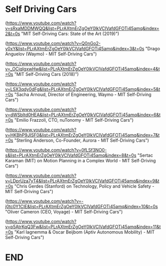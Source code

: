 # Self Driving Cars
(https://www.youtube.com/watch?v=sRxaMDDMWQQ&list=PLrAXtmErZgOeY0lkVCIVafdGFOTi45amq&index=2&t=0s "MIT Self-Driving Cars: State of the Art (2019)")
(https://www.youtube.com/watch?v=Q0nGo2-y0xY&list=PLrAXtmErZgOeY0lkVCIVafdGFOTi45amq&index=3&t=0s "Drago Anguelov (Waymo) - MIT Self-Driving Cars")
(https://www.youtube.com/watch?v=_OCjqIgxwHw&list=PLrAXtmErZgOeY0lkVCIVafdGFOTi45amq&index=4&t=0s "MIT Self-Driving Cars (2018)")
(https://www.youtube.com/watch?v=LSX3qdy0dFg&list=PLrAXtmErZgOeY0lkVCIVafdGFOTi45amq&index=5&t=0s "Sacha Arnoud, Director of Engineering, Waymo - MIT Self-Driving Cars")
(https://www.youtube.com/watch?v=dWSbItd0HEA&list=PLrAXtmErZgOeY0lkVCIVafdGFOTi45amq&index=6&t=0s "Emilio Frazzoli, CTO, nuTonomy - MIT Self-Driving Cars")
(https://www.youtube.com/watch?v=HKBhP9JISF0&list=PLrAXtmErZgOeY0lkVCIVafdGFOTi45amq&index=7&t=0s "Sterling Anderson, Co-Founder, Aurora - MIT Self-Driving Cars")
(https://www.youtube.com/watch?v=0fLSf3NO0-s&list=PLrAXtmErZgOeY0lkVCIVafdGFOTi45amq&index=8&t=0s "Sertac Karaman (MIT) on Motion Planning in a Complex World - MIT Self-Driving Cars")
(https://www.youtube.com/watch?v=LDprUza7yT4&list=PLrAXtmErZgOeY0lkVCIVafdGFOTi45amq&index=9&t=0s "Chris Gerdes (Stanford) on Technology, Policy and Vehicle Safety - MIT Self-Driving Cars")
(https://www.youtube.com/watch?v=-j0tc0Y1CIE&list=PLrAXtmErZgOeY0lkVCIVafdGFOTi45amq&index=10&t=0s "Oliver Cameron (CEO, Voyage) - MIT Self-Driving Cars")
(https://www.youtube.com/watch?v=p5AtrKqQ3Fw&list=PLrAXtmErZgOeY0lkVCIVafdGFOTi45amq&index=11&t=0s "Karl Iagnemma & Oscar Beijbom (Aptiv Autonomous Mobility) - MIT Self-Driving Cars")
# END
